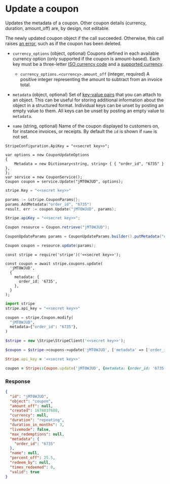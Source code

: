 # Update a coupon

Updates the metadata of a coupon. Other coupon details (currency, duration, amount_off) are, by design, not editable.

The newly updated coupon object if the call succeeded. Otherwise, this call raises [an error](#errors), such as if the coupon has been deleted.

- `currency_options` (object, optional)
  Coupons defined in each available currency option (only supported if the coupon is amount-based). Each key must be a three-letter [ISO currency code](https://www.iso.org/iso-4217-currency-codes.html) and a [supported currency](https://stripe.com/docs/currencies).

  - `currency_options.<currency>.amount_off` (integer, required)
    A positive integer representing the amount to subtract from an invoice total.

- `metadata` (object, optional)
  Set of [key-value pairs](https://docs.stripe.com/docs/api/metadata.md) that you can attach to an object. This can be useful for storing additional information about the object in a structured format. Individual keys can be unset by posting an empty value to them. All keys can be unset by posting an empty value to `metadata`.

- `name` (string, optional)
  Name of the coupon displayed to customers on, for instance invoices, or receipts. By default the `id` is shown if `name` is not set.

```dotnet
StripeConfiguration.ApiKey = "<<secret key>>";

var options = new CouponUpdateOptions
{
    Metadata = new Dictionary<string, string> { { "order_id", "6735" } },
};
var service = new CouponService();
Coupon coupon = service.Update("jMT0WJUD", options);
```

```go
stripe.Key = "<<secret key>>"

params := &stripe.CouponParams{};
params.AddMetadata("order_id", "6735")
result, err := coupon.Update("jMT0WJUD", params);
```

```java
Stripe.apiKey = "<<secret key>>";

Coupon resource = Coupon.retrieve("jMT0WJUD");

CouponUpdateParams params = CouponUpdateParams.builder().putMetadata("order_id", "6735").build();

Coupon coupon = resource.update(params);
```

```node
const stripe = require('stripe')('<<secret key>>');

const coupon = await stripe.coupons.update(
  'jMT0WJUD',
  {
    metadata: {
      order_id: '6735',
    },
  }
);
```

```python
import stripe
stripe.api_key = "<<secret key>>"

coupon = stripe.Coupon.modify(
  "jMT0WJUD",
  metadata={"order_id": "6735"},
)
```

```php
$stripe = new \Stripe\StripeClient('<<secret key>>');

$coupon = $stripe->coupons->update('jMT0WJUD', ['metadata' => ['order_id' => '6735']]);
```

```ruby
Stripe.api_key = '<<secret key>>'

coupon = Stripe::Coupon.update('jMT0WJUD', {metadata: {order_id: '6735'}})
```

### Response

```json
{
  "id": "jMT0WJUD",
  "object": "coupon",
  "amount_off": null,
  "created": 1678037688,
  "currency": null,
  "duration": "repeating",
  "duration_in_months": 3,
  "livemode": false,
  "max_redemptions": null,
  "metadata": {
    "order_id": "6735"
  },
  "name": null,
  "percent_off": 25.5,
  "redeem_by": null,
  "times_redeemed": 0,
  "valid": true
}
```